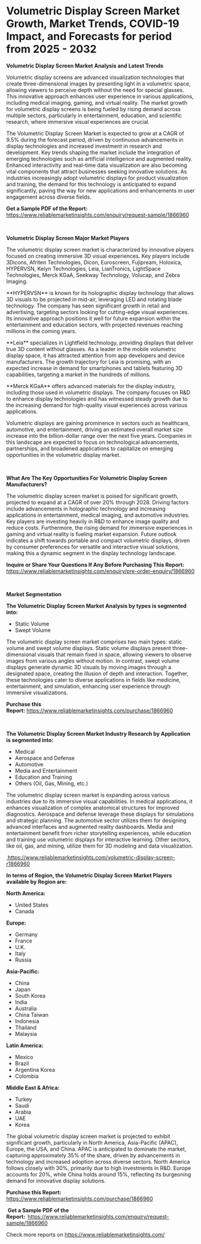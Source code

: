 <p><h1>Volumetric Display Screen Market Growth, Market Trends, COVID-19 Impact, and Forecasts for period from 2025 - 2032</h1></p><p><strong>Volumetric Display Screen Market Analysis and Latest Trends</strong></p>
<p><p>Volumetric display screens are advanced visualization technologies that create three-dimensional images by presenting light in a volumetric space, allowing viewers to perceive depth without the need for special glasses. This innovative approach enhances user experience in various applications, including medical imaging, gaming, and virtual reality. The market growth for volumetric display screens is being fueled by rising demand across multiple sectors, particularly in entertainment, education, and scientific research, where immersive visual experiences are crucial.</p><p>The Volumetric Display Screen Market is expected to grow at a CAGR of 9.5% during the forecast period, driven by continuous advancements in display technologies and increased investment in research and development. Key trends shaping the market include the integration of emerging technologies such as artificial intelligence and augmented reality. Enhanced interactivity and real-time data visualization are also becoming vital components that attract businesses seeking innovative solutions. As industries increasingly adopt volumetric displays for product visualization and training, the demand for this technology is anticipated to expand significantly, paving the way for new applications and enhancements in user engagement across diverse fields.</p></p>
<p><strong>Get a Sample PDF of the Report:&nbsp;</strong> <a href="https://www.reliablemarketinsights.com/enquiry/request-sample/1866960?utm_campaign=1894&utm_medium=2&utm_source=Github&utm_content=ia&utm_term=13022025&utm_id=volumetric-display-screen">https://www.reliablemarketinsights.com/enquiry/request-sample/1866960</a></p>
<p>&nbsp;</p>
<p><strong>Volumetric Display Screen Major Market Players</strong></p>
<p><p>The volumetric display screen market is characterized by innovative players focused on creating immersive 3D visual experiences. Key players include 3Dicons, Afriten Technologies, Dicon, Euroscreen, Fujipream, Holoxica, HYPERVSN, Kelyn Technologies, Leia, LianTronics, LightSpace Technologies, Merck KGaA, Seekway Technology, Volucap, and Zebra Imaging.</p><p>**HYPERVSN** is known for its holographic display technology that allows 3D visuals to be projected in mid-air, leveraging LED and rotating blade technology. The company has seen significant growth in retail and advertising, targeting sectors looking for cutting-edge visual experiences. Its innovative approach positions it well for future expansion within the entertainment and education sectors, with projected revenues reaching millions in the coming years.</p><p>**Leia** specializes in Lightfield technology, providing displays that deliver true 3D content without glasses. As a leader in the mobile volumetric display space, it has attracted attention from app developers and device manufacturers. The growth trajectory for Leia is promising, with an expected increase in demand for smartphones and tablets featuring 3D capabilities, targeting a market in the hundreds of millions.</p><p>**Merck KGaA** offers advanced materials for the display industry, including those used in volumetric displays. The company focuses on R&D to enhance display technologies and has witnessed steady growth due to the increasing demand for high-quality visual experiences across various applications.</p><p>Volumetric displays are gaining prominence in sectors such as healthcare, automotive, and entertainment, driving an estimated overall market size increase into the billion-dollar range over the next five years. Companies in this landscape are expected to focus on technological advancements, partnerships, and broadened applications to capitalize on emerging opportunities in the volumetric display market.</p></p>
<p>&nbsp;</p>
<p><strong>What Are The Key Opportunities For Volumetric Display Screen Manufacturers?</strong></p>
<p><p>The volumetric display screen market is poised for significant growth, projected to expand at a CAGR of over 20% through 2028. Driving factors include advancements in holographic technology and increasing applications in entertainment, medical imaging, and automotive industries. Key players are investing heavily in R&D to enhance image quality and reduce costs. Furthermore, the rising demand for immersive experiences in gaming and virtual reality is fueling market expansion. Future outlook indicates a shift towards portable and compact volumetric displays, driven by consumer preferences for versatile and interactive visual solutions, making this a dynamic segment in the display technology landscape.</p></p>
<p><strong>Inquire or Share Your Questions If Any Before Purchasing This Report:</strong> <a href="https://www.reliablemarketinsights.com/enquiry/pre-order-enquiry/1866960?utm_campaign=1894&utm_medium=2&utm_source=Github&utm_content=ia&utm_term=13022025&utm_id=volumetric-display-screen">https://www.reliablemarketinsights.com/enquiry/pre-order-enquiry/1866960</a></p>
<p>&nbsp;</p>
<p><strong>Market Segmentation</strong></p>
<p><strong>The Volumetric Display Screen Market Analysis by types is segmented into:</strong></p>
<p><ul><li>Static Volume</li><li>Swept Volume</li></ul></p>
<p><p>The volumetric display screen market comprises two main types: static volume and swept volume displays. Static volume displays present three-dimensional visuals that remain fixed in space, allowing viewers to observe images from various angles without motion. In contrast, swept volume displays generate dynamic 3D visuals by moving images through a designated space, creating the illusion of depth and interaction. Together, these technologies cater to diverse applications in fields like medicine, entertainment, and simulation, enhancing user experience through immersive visualizations.</p></p>
<p><strong>Purchase this Report:&nbsp;</strong><a href="https://www.reliablemarketinsights.com/purchase/1866960?utm_campaign=1894&utm_medium=2&utm_source=Github&utm_content=ia&utm_term=13022025&utm_id=volumetric-display-screen">https://www.reliablemarketinsights.com/purchase/1866960</a></p>
<p>&nbsp;</p>
<p><strong>The Volumetric Display Screen Market Industry Research by Application is segmented into:</strong></p>
<p><ul><li>Medical</li><li>Aerospace and Defense</li><li>Automotive</li><li>Media and Entertainment</li><li>Education and Training</li><li>Others (Oil, Gas, Mining, etc.)</li></ul></p>
<p><p>The volumetric display screen market is expanding across various industries due to its immersive visual capabilities. In medical applications, it enhances visualization of complex anatomical structures for improved diagnostics. Aerospace and defense leverage these displays for simulations and strategic planning. The automotive sector utilizes them for designing advanced interfaces and augmented reality dashboards. Media and entertainment benefit from richer storytelling experiences, while education and training use volumetric displays for interactive learning. Other sectors, like oil, gas, and mining, utilize them for 3D modeling and data visualization.</p></p>
<p><a href="https://www.reliablemarketinsights.com/volumetric-display-screen-r1866960?utm_campaign=1894&utm_medium=2&utm_source=Github&utm_content=ia&utm_term=13022025&utm_id=volumetric-display-screen">&nbsp;https://www.reliablemarketinsights.com/volumetric-display-screen-r1866960</a></p>
<p><strong>In terms of Region, the Volumetric Display Screen Market Players available by Region are:</strong></p>
<p>
    <p> <strong> North America: </strong>
        <ul>
            <li>United States</li>
            <li>Canada</li>
        </ul>
        </p> 
    <p> <strong> Europe: </strong>
        <ul>
            <li>Germany</li>
            <li>France</li>
            <li>U.K.</li>
            <li>Italy</li>
            <li>Russia</li>
        </ul>
        </p> 
    <p> <strong> Asia-Pacific: </strong>
        <ul>
            <li>China</li>
            <li>Japan</li>
            <li>South Korea</li>
            <li>India</li>
            <li>Australia</li>
            <li>China Taiwan</li>
            <li>Indonesia</li>
            <li>Thailand</li>
            <li>Malaysia</li>
        </ul>
        </p> 
    <p> <strong> Latin America: </strong>
        <ul>
            <li>Mexico</li>
            <li>Brazil</li>
            <li>Argentina Korea</li>
            <li>Colombia</li>
        </ul>
        </p> 
    <p> <strong> Middle East & Africa: </strong>
        <ul>
            <li>Turkey</li>
            <li>Saudi</li>
            <li>Arabia</li>
            <li>UAE</li>
            <li>Korea</li>
        </ul>
    </p>
    </p>
<p><p>The global volumetric display screen market is projected to exhibit significant growth, particularly in North America, Asia-Pacific (APAC), Europe, the USA, and China. APAC is anticipated to dominate the market, capturing approximately 35% of the share, driven by advancements in technology and increased adoption across diverse sectors. North America follows closely with 30%, primarily due to high investments in R&D. Europe accounts for 20%, while China holds around 15%, reflecting its burgeoning demand for innovative display solutions.</p></p>
<p><strong>Purchase this Report: </strong><a href="https://www.reliablemarketinsights.com/purchase/1866960?utm_campaign=1894&utm_medium=2&utm_source=Github&utm_content=ia&utm_term=13022025&utm_id=volumetric-display-screen">https://www.reliablemarketinsights.com/purchase/1866960</a></p>
<p>&nbsp;<strong>Get a Sample PDF of the Report:&nbsp;&nbsp;</strong><a href="https://www.reliablemarketinsights.com/enquiry/request-sample/1866960?utm_campaign=1894&utm_medium=2&utm_source=Github&utm_content=ia&utm_term=13022025&utm_id=volumetric-display-screen">https://www.reliablemarketinsights.com/enquiry/request-sample/1866960</a></p>
<p><strong></strong></p>
<p>Check more reports on <a href="https://www.reliablemarketinsights.com/?utm_campaign=1894&utm_medium=2&utm_source=Github&utm_content=ia&utm_term=13022025&utm_id=volumetric-display-screen">https://www.reliablemarketinsights.com/</a></p>
